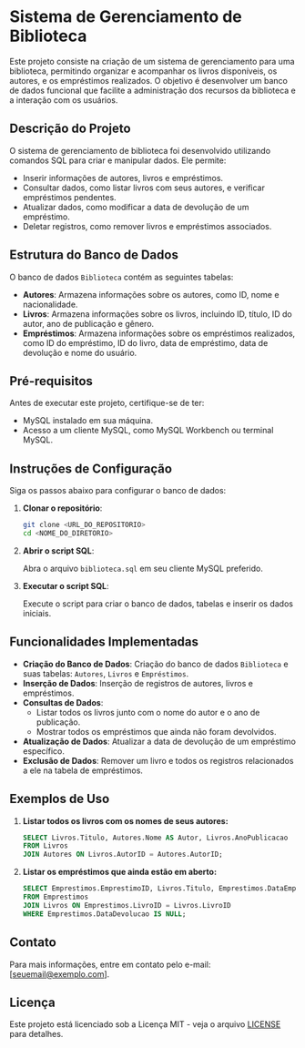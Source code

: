 # Sistema de Gerenciamento de Biblioteca

Este projeto consiste na criação de um sistema de gerenciamento para uma biblioteca, permitindo organizar e acompanhar os livros disponíveis, os autores, e os empréstimos realizados. O objetivo é desenvolver um banco de dados funcional que facilite a administração dos recursos da biblioteca e a interação com os usuários.

## Descrição do Projeto

O sistema de gerenciamento de biblioteca foi desenvolvido utilizando comandos SQL para criar e manipular dados. Ele permite:

- Inserir informações de autores, livros e empréstimos.
- Consultar dados, como listar livros com seus autores, e verificar empréstimos pendentes.
- Atualizar dados, como modificar a data de devolução de um empréstimo.
- Deletar registros, como remover livros e empréstimos associados.

## Estrutura do Banco de Dados

O banco de dados `Biblioteca` contém as seguintes tabelas:

- **Autores**: Armazena informações sobre os autores, como ID, nome e nacionalidade.
- **Livros**: Armazena informações sobre os livros, incluindo ID, título, ID do autor, ano de publicação e gênero.
- **Empréstimos**: Armazena informações sobre os empréstimos realizados, como ID do empréstimo, ID do livro, data de empréstimo, data de devolução e nome do usuário.

## Pré-requisitos

Antes de executar este projeto, certifique-se de ter:

- MySQL instalado em sua máquina.
- Acesso a um cliente MySQL, como MySQL Workbench ou terminal MySQL.

## Instruções de Configuração

Siga os passos abaixo para configurar o banco de dados:

1. **Clonar o repositório**:

    ```bash
    git clone <URL_DO_REPOSITORIO>
    cd <NOME_DO_DIRETORIO>
    ```

2. **Abrir o script SQL**:

   Abra o arquivo `biblioteca.sql` em seu cliente MySQL preferido.

3. **Executar o script SQL**:

   Execute o script para criar o banco de dados, tabelas e inserir os dados iniciais.

## Funcionalidades Implementadas

- **Criação do Banco de Dados**: Criação do banco de dados `Biblioteca` e suas tabelas: `Autores`, `Livros` e `Empréstimos`.
- **Inserção de Dados**: Inserção de registros de autores, livros e empréstimos.
- **Consultas de Dados**:
  - Listar todos os livros junto com o nome do autor e o ano de publicação.
  - Mostrar todos os empréstimos que ainda não foram devolvidos.
- **Atualização de Dados**: Atualizar a data de devolução de um empréstimo específico.
- **Exclusão de Dados**: Remover um livro e todos os registros relacionados a ele na tabela de empréstimos.

## Exemplos de Uso

1. **Listar todos os livros com os nomes de seus autores:**

    ```sql
    SELECT Livros.Titulo, Autores.Nome AS Autor, Livros.AnoPublicacao
    FROM Livros
    JOIN Autores ON Livros.AutorID = Autores.AutorID;
    ```

2. **Listar os empréstimos que ainda estão em aberto:**

    ```sql
    SELECT Emprestimos.EmprestimoID, Livros.Titulo, Emprestimos.DataEmprestimo, Emprestimos.NomeUsuario
    FROM Emprestimos
    JOIN Livros ON Emprestimos.LivroID = Livros.LivroID
    WHERE Emprestimos.DataDevolucao IS NULL;
    ```

## Contato

Para mais informações, entre em contato pelo e-mail: [seuemail@exemplo.com].

## Licença

Este projeto está licenciado sob a Licença MIT - veja o arquivo [LICENSE](LICENSE) para detalhes.
